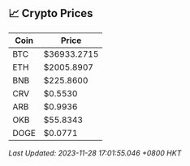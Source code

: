 ## 📈 Crypto Prices

| Coin | Price |
| ---- | ----- |
| BTC | $36933.2715 |
| ETH | $2005.8907 |
| BNB | $225.8600 |
| CRV | $0.5530 |
| ARB | $0.9936 |
| OKB | $55.8343 |
| DOGE | $0.0771 |

_Last Updated: 2023-11-28 17:01:55.046 +0800 HKT_